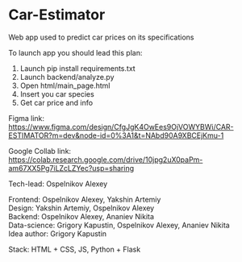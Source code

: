 # Car-Estimator
Web app used to predict car prices on its specifications

To launch app you should lead this plan:
1) Launch pip install requirements.txt
2) Launch backend/analyze.py
3) Open html/main_page.html
4) Insert you car species
5) Get car price and info

Figma link: https://www.figma.com/design/CfgJgK4OwEes9OjVOWYBWi/CAR-ESTIMATOR?m=dev&node-id=0%3A1&t=NAbd90A9XBCEjKmu-1

Google Collab link: https://colab.research.google.com/drive/10jpg2uX0paPm-am67XX5Pg7iLZcLZYec?usp=sharing 

Tech-lead: Ospelnikov Alexey
 
Frontend: Ospelnikov Alexey, Yakshin Artemiy\
Design: Yakshin Artemiy, Ospelnikov Alexey\
Backend: Ospelnikov Alexey, Ananiev Nikita\
Data-science: Grigory Kapustin, Ospelnikov Alexey, Ananiev Nikita\
Idea author: Grigory Kapustin

Stack: HTML + CSS, JS, Python + Flask

